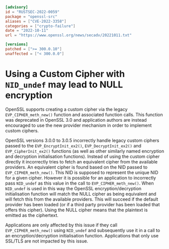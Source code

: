 ```toml
[advisory]
id = "RUSTSEC-2022-0059"
package = "openssl-src"
aliases = ["CVE-2022-3358"]
categories = ["crypto-failure"]
date = "2022-10-11"
url = "https://www.openssl.org/news/secadv/20221011.txt"

[versions]
patched = [">= 300.0.10"]
unaffected = ["< 300.0.0"]
```

# Using a Custom Cipher with `NID_undef` may lead to NULL encryption

OpenSSL supports creating a custom cipher via the legacy `EVP_CIPHER_meth_new()`
function and associated function calls. This function was deprecated in OpenSSL
3.0 and application authors are instead encouraged to use the new provider
mechanism in order to implement custom ciphers.

OpenSSL versions 3.0.0 to 3.0.5 incorrectly handle legacy custom ciphers passed
to the `EVP_EncryptInit_ex2()`, `EVP_DecryptInit_ex2()` and `EVP_CipherInit_ex2()`
functions (as well as other similarly named encryption and decryption
initialisation functions). Instead of using the custom cipher directly it
incorrectly tries to fetch an equivalent cipher from the available providers.
An equivalent cipher is found based on the NID passed to `EVP_CIPHER_meth_new()`.
This NID is supposed to represent the unique NID for a given cipher. However it
is possible for an application to incorrectly pass `NID_undef` as this value in
the call to `EVP_CIPHER_meth_new()`. When `NID_undef` is used in this way the
OpenSSL encryption/decryption initialisation function will match the NULL cipher
as being equivalent and will fetch this from the available providers. This will
succeed if the default provider has been loaded (or if a third party provider
has been loaded that offers this cipher). Using the NULL cipher means that the
plaintext is emitted as the ciphertext.

Applications are only affected by this issue if they call `EVP_CIPHER_meth_new()`
using `NID_undef` and subsequently use it in a call to an encryption/decryption
initialisation function. Applications that only use SSL/TLS are not impacted by
this issue.
